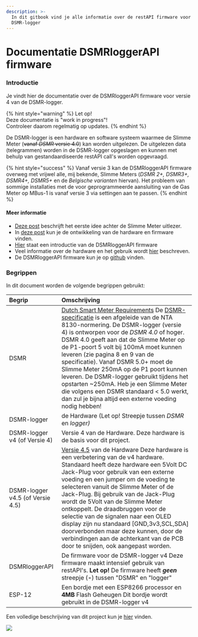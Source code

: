 ```yaml
---
description: >-
  In dit gitbook vind je alle informatie over de restAPI firmware voor de
  DSMR-logger
---
```


# Documentatie DSMRloggerAPI firmware

### Introductie <a id="introductie"></a>

Je vindt hier de documentatie over de DSMRloggerAPI firmware voor versie 4 van de DSMR-logger.

{% hint style="warning" %}
Let op!  
Deze documentatie is "work in progress"!   
Controleer daarom regelmatig op updates.
{% endhint %}

De DSMR-logger is een hardware en software systeem waarmee de Slimme Meter \(~~vanaf _DSMR_ versie 4.0~~\) kan worden uitgelezen. De uitgelezen data \(telegrammen\) worden in de DSMR-logger opgeslagen en kunnen met behulp van gestandaardiseerde restAPI call's worden opgevraagd.

{% hint style="success" %}
Vanaf versie 3 kan de DSMRloggerAPI firmware overweg met vrijwel alle, mij bekende, Slimme Meters \(_DSMR 2+, DSMR3+, DSMR4+, DSMR5+_ en de _Belgische varianten_ hiervan\). Het probleem van sommige installaties met de voor geprogrammeerde aansluiting van de Gas Meter op MBus-1 is vanaf versie 3 via settingen aan te passen.
{% endhint %}

#### Meer informatie

* [Deze post](https://willem.aandewiel.nl/index.php/2018/08/28/slimme-meter-uitlezer/) beschrijft het eerste idee achter de Slimme Meter uitlezer.
* In [deze post](https://willem.aandewiel.nl/index.php/2019/04/09/dsmr-logger-v4-slimme-meter-uitlezer/) kun je de ontwikkeling van de hardware en firmware vinden.
* [Hier](https://willem.aandewiel.nl/index.php/2020/02/28/restapis-zijn-hip-nieuwe-firmware-voor-de-dsmr-logger/) staat een introductie van de DSMRloggerAPI firmware
* Veel informatie over de hardware en het gebruik wordt [hier](https://mrwheel.github.io/DSMRloggerWS/hardware_V4/) beschreven.
* De DSMRloggerAPI firmware kun je op [github](https://github.com/mrWheel/DSMRloggerAPI) vinden.

### Begrippen

In dit document worden de volgende begrippen gebruikt:

| Begrip | Omschrijving |
| :--- | :--- |
| DSMR | [Dutch Smart Meter Requirements](https://nl.wikipedia.org/wiki/Slimme_meter) De [DSMR-specificatie](https://www.netbeheernederland.nl/_upload/Files/Slimme_meter_15_a727fce1f1.pdf) is een afgeleide van de NTA 8130-normering. De DSMR-logger \(versie 4\) is ontworpen voor de _DSMR 4.0_ of hoger. DSMR 4.0 geeft aan dat de Slimme Meter op de P1-poort 5 volt bij 100mA moet kunnen leveren \(zie pagina 8 en 9 van de specificatie\). Vanaf DSMR 5.0+ moet de Slimme Meter 250mA op de P1 poort kunnen leveren. De DSMR-logger gebruikt tijdens het opstarten ~250mA. Heb je een Slimme Meter die volgens een DSMR standaard &lt; 5.0 werkt, dan zul je bijna altijd een externe voeding nodig hebben! |
| DSMR-logger | de Hardware \(Let op! Streepje tussen _DSMR_ en _logger\)_ |
| DSMR-logger v4 \(of Versie 4\) | Versie 4 van de Hardware.  Deze hardware is de basis voor dit project. |
| DSMR-logger v4.5 \(of Versie 4.5\) | [Versie 4.5](https://opencircuit.nl/Product/Slimme-meter-uitlezer-V4.5-Geassembleerd) van de Hardware Deze hardware is een verbetering van de v4 hardware. Standaard heeft deze hardware een 5Volt DC Jack-Plug voor gebruik van een externe voeding en een jumper om de voeding te selecteren vanuit de Slimme Meter of de Jack-Plug. Bij gebruik van de Jack-Plug wordt de 5Volt van de Slimme Meter ontkoppelt. De draadbruggen voor de selectie van de signalen naar een OLED display zijn nu standaard \[GND,3v3,SCL,SDA\] doorverbonden maar deze kunnen, door de verbindingen aan de achterkant van de PCB door te snijden, ook aangepast worden. |
| DSMRloggerAPI | De firmware voor de DSMR-logger v4 Deze firmware maakt intensief gebruik van restAPI's. **Let op!** De firmware heeft _**geen**_ streepje \(**-**\) tussen "DSMR" en "logger" |
| ESP-12 | Een bordje met een ESP8266 processor en **4MB** Flash Geheugen Dit bordje wordt gebruikt in de DSMR-logger v4 |

Een volledige beschrijving van dit project kun je [hier](https://willem.aandewiel.nl/index.php/2020/02/28/restapis-zijn-hip-nieuwe-firmware-voor-de-dsmr-logger/) vinden.

![](.gitbook/assets/dsmr-logger_v4.5.png)

